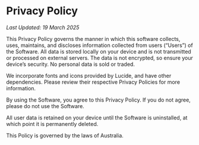 # Privacy Policy

_Last Updated: 19 March 2025_

This Privacy Policy governs the manner in which this software collects, uses, maintains, and discloses information collected from users (“Users”) of the Software. All data is stored locally on your device and is not transmitted or processed on external servers. The data is not encrypted, so ensure your device’s security. No personal data is sold or traded.

We incorporate fonts and icons provided by Lucide, and have other dependencies. Please review their respective Privacy Policies for more information.

By using the Software, you agree to this Privacy Policy. If you do not agree, please do not use the Software.

All user data is retained on your device until the Software is uninstalled, at which point it is permanently deleted.

This Policy is governed by the laws of Australia. 